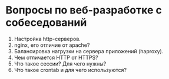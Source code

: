 # Вопросы по веб-разработке с собеседований

1. Настройка http-серверов.
2. nginx, его отличие от apache?
3. Балансировка нагрузки на сервера приложений (haproxy).
4. Чем отличается HTTP от HTTPS?
1. Что такое сессии? Для чего нужны?
1. Что такое crontab и для чего используются?
